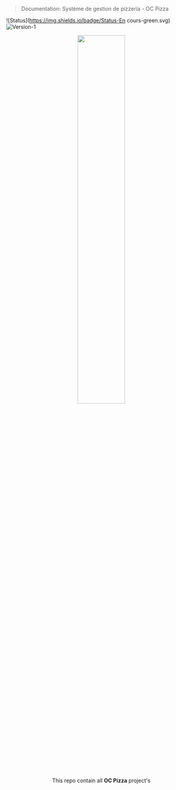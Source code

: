> Documentation: Système de gestion de pizzeria - OC Pizza <br>

![Status](https://img.shields.io/badge/Status-En cours-green.svg)
![Version-1](https://img.shields.io/badge/Version-1-blue.svg)

<p align="center">
  <img width=50% src="https://github.com/sylrie/P8_Pur_beurre_platform/blob/master/img/title.png">
</p>

<p align="center">
  This repo contain all <strong>OC Pizza</strong> project's 
</p>